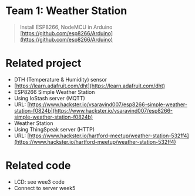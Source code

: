 Team 1: Weather Station
=======================

> Install ESP8266, NodeMCU in Arduino   
> [https://github.com/esp8266/Arduino](https://github.com/esp8266/Arduino)

# Related project

- DTH (Temperature & Humidity) sensor
 - [https://learn.adafruit.com/dht](https://learn.adafruit.com/dht)
- ESP8266 Simple Weather Station
 - Using IoStash server (MQTT)
 - URL: [https://www.hackster.io/vsaravind007/esp8266-simple-weather-station-f0824b](https://www.hackster.io/vsaravind007/esp8266-simple-weather-station-f0824b)
- Weather Station
 - Using ThingSpeak server (HTTP)
 - URL: [https://www.hackster.io/hartford-meetup/weather-station-532ff4](https://www.hackster.io/hartford-meetup/weather-station-532ff4)


# Related code

- LCD: see wee3 code
- Connect to server week5
